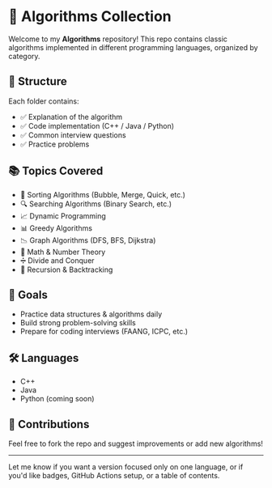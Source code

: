 # 🧠 Algorithms Collection

Welcome to my **Algorithms** repository! This repo contains classic algorithms implemented in different programming languages, organized by category.

## 📁 Structure

Each folder contains:
- ✅ Explanation of the algorithm
- ✅ Code implementation (C++ / Java / Python)
- ✅ Common interview questions
- ✅ Practice problems

## 📚 Topics Covered

- 🔢 Sorting Algorithms (Bubble, Merge, Quick, etc.)
- 🔍 Searching Algorithms (Binary Search, etc.)
- 📈 Dynamic Programming
- 📊 Greedy Algorithms
- 📉 Graph Algorithms (DFS, BFS, Dijkstra)
- 🧮 Math & Number Theory
- ➗ Divide and Conquer
- 🧩 Recursion & Backtracking

## 🚀 Goals

- Practice data structures & algorithms daily
- Build strong problem-solving skills
- Prepare for coding interviews (FAANG, ICPC, etc.)

## 🛠 Languages

- C++
- Java
- Python (coming soon)

## 🤝 Contributions

Feel free to fork the repo and suggest improvements or add new algorithms!

---

Let me know if you want a version focused only on one language, or if you'd like badges, GitHub Actions setup, or a table of contents.

